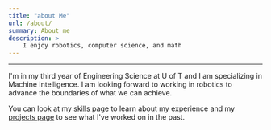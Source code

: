 ```yaml
---
title: "about Me"
url: /about/
summary: About me
description: >
    I enjoy robotics, computer science, and math
---
```

---

I'm in my third year of Engineering Science at U of T and I am specializing in Machine Intelligence.
I am looking forward to working in robotics to advance the boundaries of what we can achieve.

You can look at my [skills page](/skills/) to learn about my experience and my [projects page](/projects/) to see what I've worked on in the past.
